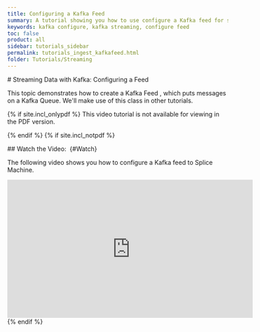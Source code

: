 ```yaml
---
title: Configuring a Kafka Feed
summary: A tutorial showing you how to use configure a Kafka feed for streaming data into Splice Machine.
keywords: kafka configure, kafka streaming, configure feed
toc: false
product: all
sidebar: tutorials_sidebar
permalink: tutorials_ingest_kafkafeed.html
folder: Tutorials/Streaming
---
```

<section>
<div class="TopicContent" data-swiftype-index="true" markdown="1">
# Streaming Data with Kafka: Configuring a Feed

This topic demonstrates how to create a Kafka Feed , which puts messages
on a Kafka Queue. We'll make use of this class in other tutorials.

{% if site.incl_onlypdf %}
This video tutorial is not available for viewing in the PDF version.</p>
{% endif %}
{% if site.incl_notpdf %}
<div markdown="1">
## Watch the Video:    {#Watch}

The following video shows you how to configure a Kafka feed to Splice
Machine.

<div class="centered" markdown="1">
<iframe class="youtube-player_0"
src="https://www.youtube.com/embed/dn__nBWHpWc?" frameborder="0"
allowfullscreen="1" width="560px" height="315px"></iframe>

</div>
</div>
{% endif %}
</div>
</section>
